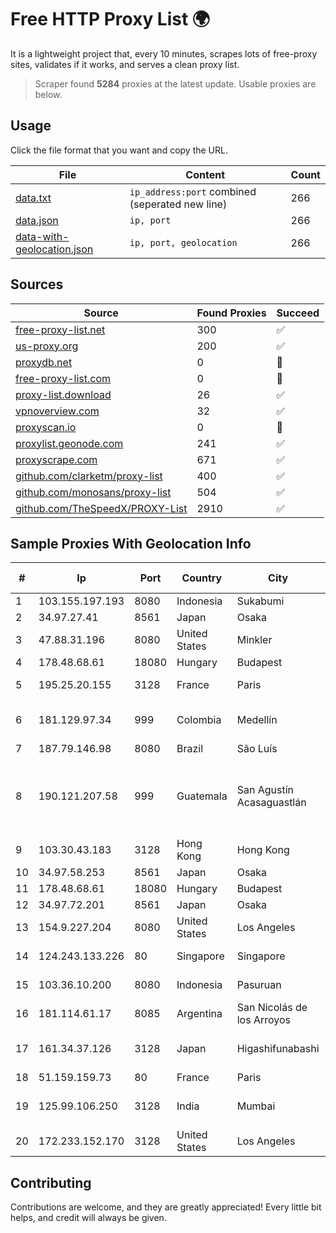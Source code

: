 
# Free HTTP Proxy List 🌍

It is a lightweight project that, every 10 minutes, scrapes lots of free-proxy sites, validates if it works, and serves a clean proxy list.


> Scraper found **5284** proxies at the latest update. Usable proxies are below.

## Usage

Click the file format that you want and copy the URL.


|File|Content|Count|
|----|-------|-----|
|[data.txt](https://raw.githubusercontent.com/themiralay/Proxy-List-World/master/data.txt)|`ip_address:port` combined (seperated new line)|266|
|[data.json](https://raw.githubusercontent.com/themiralay/Proxy-List-World/master/data.json)|`ip, port`|266|
|[data-with-geolocation.json](https://raw.githubusercontent.com/themiralay/Proxy-List-World/master/data-with-geolocation.json)|`ip, port, geolocation`|266|

## Sources

|Source|Found Proxies|Succeed|
|------|-------------|-------|
|[free-proxy-list.net](https://free-proxy-list.net)|300|✅|
|[us-proxy.org](https://www.us-proxy.org)|200|✅|
|[proxydb.net](http://proxydb.net)|0|🚫|
|[free-proxy-list.com](https://free-proxy-list.com/?page=&port=&type%5B%5D=http&type%5B%5D=https&up_time=0&search=Search)|0|🚫|
|[proxy-list.download](https://www.proxy-list.download/HTTP)|26|✅|
|[vpnoverview.com](https://vpnoverview.com/privacy/anonymous-browsing/free-proxy-servers)|32|✅|
|[proxyscan.io](https://www.proxyscan.io)|0|🚫|
|[proxylist.geonode.com](https://proxylist.geonode.com/api/proxy-list?limit=300&page=1&sort_by=lastChecked&sort_type=desc&protocols=http,https)|241|✅|
|[proxyscrape.com](https://api.proxyscrape.com/v2/?request=displayproxies&protocol=http&timeout=10000&country=all&ssl=all&anonymity=all)|671|✅|
|[github.com/clarketm/proxy-list](https://raw.githubusercontent.com/clarketm/proxy-list/master/proxy-list-raw.txt)|400|✅|
|[github.com/monosans/proxy-list](https://raw.githubusercontent.com/monosans/proxy-list/main/proxies/http.txt)|504|✅|
|[github.com/TheSpeedX/PROXY-List](https://raw.githubusercontent.com/TheSpeedX/PROXY-List/master/http.txt)|2910|✅|


## Sample Proxies With Geolocation Info

|#|Ip|Port|Country|City|Internet Service Provider|
|-|--|----|-------|----|-------------------------|
|1|103.155.197.193|8080|Indonesia|Sukabumi|JEMBATANDATA|
|2|34.97.27.41|8561|Japan|Osaka|Google LLC|
|3|47.88.31.196|8080|United States|Minkler|Alibaba.com LLC|
|4|178.48.68.61|18080|Hungary|Budapest|UPC|
|5|195.25.20.155|3128|France|Paris|Orange Business Services|
|6|181.129.97.34|999|Colombia|Medellín|EPM Telecomunicaciones S.A. E.S.P.|
|7|187.79.146.98|8080|Brazil|São Luís|V tal|
|8|190.121.207.58|999|Guatemala|San Agustín Acasaguastlán|CENTRAL DE REDES Y COMUNICACIONES DE GUATEMALA, SOCIEDAD ANONIMA|
|9|103.30.43.183|3128|Hong Kong|Hong Kong|HKVPS|
|10|34.97.58.253|8561|Japan|Osaka|Google LLC|
|11|178.48.68.61|18080|Hungary|Budapest|UPC|
|12|34.97.72.201|8561|Japan|Osaka|Google LLC|
|13|154.9.227.204|8080|United States|Los Angeles|Cogent Communications|
|14|124.243.133.226|80|Singapore|Singapore|Huawei International Pte. Ltd.|
|15|103.36.10.200|8080|Indonesia|Pasuruan|PT Awinet Global Mandiri|
|16|181.114.61.17|8085|Argentina|San Nicolás de los Arroyos|INTERAIR|
|17|161.34.37.126|3128|Japan|Higashifunabashi|NTT PC Communications, Inc.|
|18|51.159.159.73|80|France|Paris|SCALEWAY|
|19|125.99.106.250|3128|India|Mumbai|Hathway IP over Cable Internet Access|
|20|172.233.152.170|3128|United States|Los Angeles|Akamai Technologies, Inc.|



## Contributing

Contributions are welcome, and they are greatly appreciated! Every
little bit helps, and credit will always be given.

